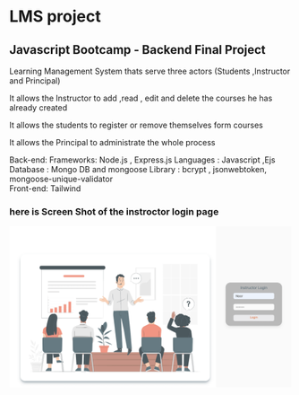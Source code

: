 <h1>LMS project 
</h1>
<h2>Javascript  Bootcamp - Backend Final Project</h2>
<div>
<p>Learning Management System thats serve three actors (Students ,Instructor and Principal)</p>
<p>It allows  the Instructor to add ,read , edit and delete the courses he has already created </p>
<p>It allows the students to register or remove themselves form courses</p> 
<p>It allows the Principal to administrate the whole process </p>
</div>
<div>
Back-end:
Frameworks: Node.js , Express.js 
Languages : Javascript ,Ejs
Database : Mongo DB and mongoose
Library : bcrypt , jsonwebtoken, mongoose-unique-validator
</div>
<div>
Front-end:
Tailwind 
</div>
<h3>here is Screen Shot of the instroctor login page</h3>
<img src="/public/img/Screen Shot 2023-05-25 at 5.25.11 AM.png">
